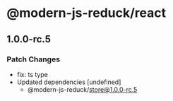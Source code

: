# @modern-js-reduck/react

## 1.0.0-rc.5
### Patch Changes

- fix: ts type
- Updated dependencies [undefined]
  - @modern-js-reduck/store@1.0.0-rc.5

